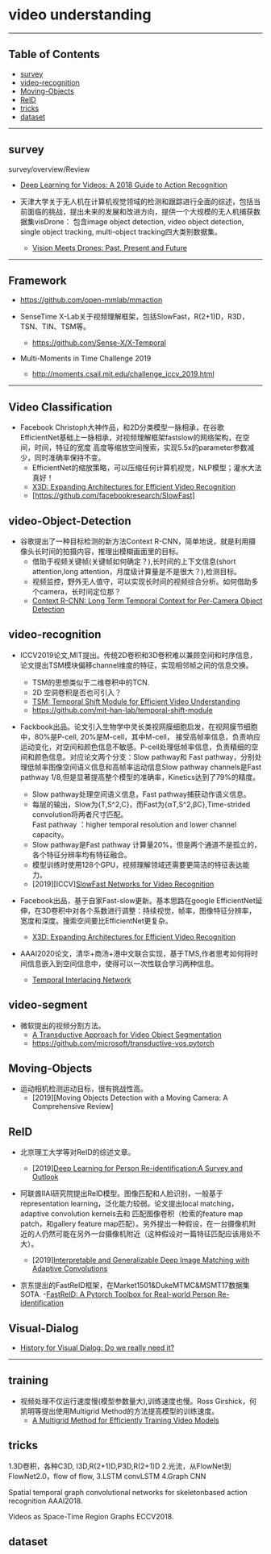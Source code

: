 # video understanding

---

## Table of Contents

- [survey](#survey)
- [video-recognition](#video-recognition)
- [Moving-Objects](#Moving-Objects)
- [ReID](#ReID)
- [tricks](#tricks)
- [dataset](#dataset)

---

## survey

 survey/overview/Review

- [Deep Learning for Videos: A 2018 Guide to Action Recognition](http://blog.qure.ai/notes/deep-learning-for-videos-action-recognition-review)

- 天津大学关于无人机在计算机视觉领域的检测和跟踪进行全面的综述，包括当前面临的挑战，提出未来的发展和改进方向，提供一个大规模的无人机捕获数据集visDrone：
包含image object detection, video object detection, single object tracking, multi-object tracking四大类别数据集。
  - [Vision Meets Drones: Past, Present and Future](https://arxiv.org/pdf/2001.06303.pdf)

---

## Framework

- <https://github.com/open-mmlab/mmaction>

- SenseTime X-Lab关于视频理解框架，包括SlowFast，R(2+1)D，R3D，TSN、TIN、TSM等。
  - <https://github.com/Sense-X/X-Temporal>

- Multi-Moments in Time Challenge 2019
  - <http://moments.csail.mit.edu/challenge_iccv_2019.html>

---

## Video Classification

- Facebook Christoph大神作品，和2D分类模型一脉相承，在谷歌EfficientNet基础上一脉相承，对视频理解框架fastslow的网络架构，在空间，时间，特征的宽度
  高度等缩放空间搜索，实现5.5x的parameter参数减少，同时准确率保持不变。
  - EfficientNet的缩放策略，可以压缩任何计算机视觉，NLP模型；灌水大法真好！
  - [X3D: Expanding Architectures for Efficient Video Recognition](https://arxiv.org/pdf/2004.04730v1.pdf)
  - [https://github.com/facebookresearch/SlowFast]


## video-Object-Detection

- 谷歌提出了一种目标检测的新方法Context R-CNN，简单地说，就是利用摄像头长时间的拍摄内容，推理出模糊画面里的目标。
  - 借助于视频关键帧(关键帧如何确定？),长时间的上下文信息(short attention,long attention，月度级计算量是不是很大？),检测目标。
  - 视频监控，野外无人值守，可以实现长时间的视频综合分析。如何借助多个camera，长时间定位那？
  - [Context R-CNN: Long Term Temporal Context for Per-Camera Object Detection](https://arxiv.org/pdf/1912.03538v3.pdf)

## video-recognition

- ICCV2019论文,MIT提出。传统2D卷积和3D卷积难以兼顾空间和时序信息，论文提出TSM模块偏移channel维度的特征，实现相邻帧之间的信息交换。
  - TSM的思想类似于二维卷积中的TCN.
  - 2D 空洞卷积是否也可引入？
  - [TSM: Temporal Shift Module for Efficient Video Understanding](https://arxiv.org/pdf/1811.08383.pdf)
  - <https://github.com/mit-han-lab/temporal-shift-module>

- Fackbook出品。论文引入生物学中灵长类视网膜细胞启发，在视网膜节细胞中，80%是P-cell, 20%是M-cell，其中M-cell，
接受高帧率信息，负责响应运动变化，对空间和颜色信息不敏感。P-cell处理低帧率信息，负责精细的空间和颜色信息。对应论文两个分支：Slow pathway和
Fast pathway，分别处理低帧率图像空间语义信息和高帧率运动信息Slow pathway channels是Fast pathway 1/8,但是显著提高整个模型的准确率，Kinetics达到了79%的精度。
  - Slow pathway处理空间语义信息，Fast pathway捕获动作语义信息。
  - 每层的输出，Slow为{T,S^2,C}，而Fast为{αT,S^2,βC},Time-strided convolution将两者尺寸匹配。  
    Fast pathway ：higher temporal resolution and lower channel capacity。
  - Slow pathway是Fast pathway 计算量20%，但是两个通道不是孤立的，各个特征分辨率均有特征融合。
  - 模型训练时使用128个GPU，视频理解领域还需要更简洁的特征表达能力。
  - [2019][ICCV][SlowFast Networks for Video Recognition](https://arxiv.org/pdf/1812.03982v3.pdf)

- Facebook出品，基于自家Fast-slow更新。基本思路在google EfficientNet延伸，在3D卷积中对各个系数进行调整：持续视觉，帧率，图像特征分辨率，宽度和深度。搜索空间要比EfficientNet更复杂。
  - [X3D: Expanding Architectures for Efficient Video Recognition](https://arxiv.org/pdf/2004.04730.pdf)

- AAAI2020论文，清华+商汤+港中文联合实现，基于TMS,作者思考如何将时间信息嵌入到空间信息中，使得可以一次性联合学习两种信息。
  - [Temporal Interlacing Network](https://arxiv.org/pdf/2001.06499.pdf)

## video-segment

- 微软提出的视频分割方法。
  - [A Transductive Approach for Video Object Segmentation](https://arxiv.org/pdf/2004.07193.pdf)
  - <https://github.com/microsoft/transductive-vos.pytorch>

## Moving-Objects

- 运动相机检测运动目标，很有挑战性高。
  - [2019][Moving Objects Detection with a Moving Camera: A Comprehensive Review]

## ReID

- 北京理工大学等对ReID的综述文章。
  - [2019][Deep Learning for Person Re-identification:A Survey and Outlook](https://arxiv.org/pdf/2001.04193.pdf)

- 阿联酋IIAI研究院提出ReID模型。图像匹配和人脸识别，一般基于representation learning，泛化能力较弱。论文提出local matching， adaptive convolution kernels去和
匹配图像卷积（检索的feature map patch，和gallery feature map匹配）。另外提出一种假设，在一台摄像机附近的人仍然可能在另外一台摄像机附近（这种假设对一篇特征匹配应该用处不大）。

  - [2019][Interpretable and Generalizable Deep Image Matching with Adaptive Convolutions](https://arxiv.org/pdf/1904.10424.pdf)

- 京东提出的FastReID框架，在Market1501&DukeMTMC&MSMT17数据集SOTA.
  -[FastReID: A Pytorch Toolbox for Real-world Person Re-identification](https://arxiv.org/pdf/2006.02631.pdf)

## Visual-Dialog

- [History for Visual Dialog: Do we really need it?](https://arxiv.org/pdf/2005.07493.pdf)

---

## training

- 视频处理不仅运行速度慢(模型参数量大),训练速度也慢。Ross Girshick，何凯明等提出使用Multigrid Method的方法提高模型的训练速度。
  - [A Multigrid Method for Efficiently Training Video Models](https://arxiv.org/pdf/1912.00998v2.pdf)

## tricks

1.3D卷积，各种C3D, I3D,R(2+1)D,P3D,R(2+1)D
2.光流，从FlowNet到FlowNet2.0，flow of flow,
3.LSTM convLSTM
4.Graph CNN

Spatial temporal graph convolutional networks for skeletonbased action recognition AAAI2018.

Videos as Space-Time Region Graphs ECCV2018.

## dataset
